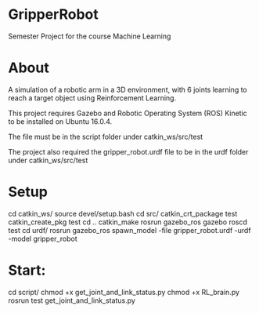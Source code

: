 # GripperRobot
Semester Project for the course Machine Learning

# About
A simulation of a robotic arm in a 3D environment, with 6 joints learning to reach a target object using Reinforcement Learning.

This project requires Gazebo and Robotic Operating System (ROS) Kinetic to be installed on Ubuntu 16.0.4.

The file must be in the script folder under catkin_ws/src/test

The project also required the gripper_robot.urdf file to be in the urdf folder under catkin_ws/src/test

# Setup

  cd catkin_ws/
  source devel/setup.bash
  cd src/
  catkin_crt_package test
  catkin_create_pkg test
  cd ..
  catkin_make
  rosrun gazebo_ros gazebo
  roscd test
  cd urdf/
  rosrun gazebo_ros spawn_model -file gripper_robot.urdf -urdf -model gripper_robot

# Start:

  cd script/
  chmod +x get_joint_and_link_status.py 
  chmod +x RL_brain.py
  rosrun test get_joint_and_link_status.py
